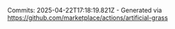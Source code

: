 Commits: 2025-04-22T17:18:19.821Z - Generated via https://github.com/marketplace/actions/artificial-grass
<br>
